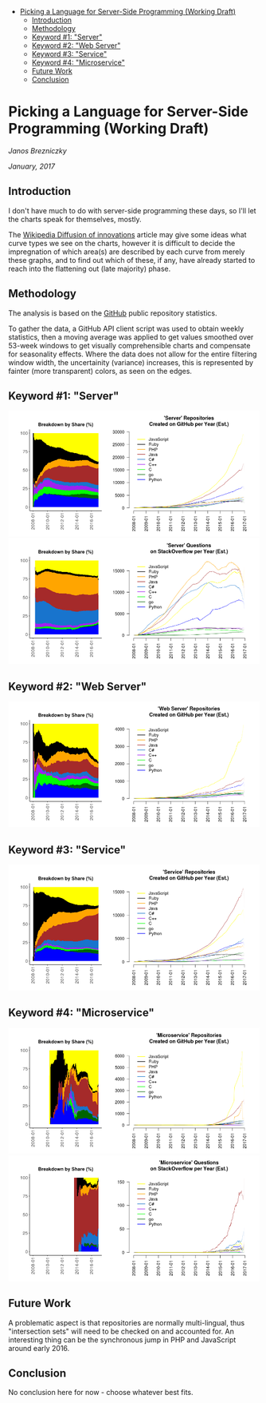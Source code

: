 -   [Picking a Language for Server-Side Programming
    (Working Draft)](#picking-a-language-for-server-side-programming-working-draft)
    -   [Introduction](#introduction)
    -   [Methodology](#methodology)
    -   [Keyword \#1: "Server"](#keyword-1-server)
    -   [Keyword \#2: "Web Server"](#keyword-2-web-server)
    -   [Keyword \#3: "Service"](#keyword-3-service)
    -   [Keyword \#4: "Microservice"](#keyword-4-microservice)
    -   [Future Work](#future-work)
    -   [Conclusion](#conclusion)

Picking a Language for Server-Side Programming (Working Draft)
==============================================================

*Janos Brezniczky*

*January, 2017*

Introduction
------------

I don't have much to do with server-side programming these days, so I'll
let the charts speak for themselves, mostly.

The [Wikipedia Diffusion of
innovations](https://en.wikipedia.org/wiki/Diffusion_of_innovations)
article may give some ideas what curve types we see on the charts,
however it is difficult to decide the impregnation of which area(s) are
described by each curve from merely these graphs, and to find out which
of these, if any, have already started to reach into the flattening out
(late majority) phase.

Methodology
-----------

The analysis is based on the [GitHub](http://github.com) public
repository statistics.

To gather the data, a GitHub API client script was used to obtain weekly
statistics, then a moving average was applied to get values smoothed
over 53-week windows to get visually comprehensible charts and
compensate for seasonality effects. Where the data does not allow for
the entire filtering window width, the uncertainity (variance)
increases, this is represented by fainter (more transparent) colors, as
seen on the edges.

Keyword \#1: "Server"
---------------------

![](analysis_server_files/figure-markdown_strict/unnamed-chunk-2-1.png)![](analysis_server_files/figure-markdown_strict/unnamed-chunk-2-2.png)

Keyword \#2: "Web Server"
-------------------------

![](analysis_server_files/figure-markdown_strict/unnamed-chunk-3-1.png)

Keyword \#3: "Service"
----------------------

![](analysis_server_files/figure-markdown_strict/unnamed-chunk-4-1.png)

Keyword \#4: "Microservice"
---------------------------

![](analysis_server_files/figure-markdown_strict/unnamed-chunk-5-1.png)![](analysis_server_files/figure-markdown_strict/unnamed-chunk-5-2.png)

Future Work
-----------

A problematic aspect is that repositories are normally multi-lingual,
thus "intersection sets" will need to be checked on and accounted for.
An interesting thing can be the synchronous jump in PHP and JavaScript
around early 2016.

Conclusion
----------

No conclusion here for now - choose whatever best fits.
